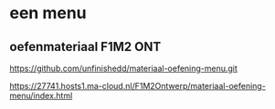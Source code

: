 # een menu
## oefenmateriaal F1M2 ONT

https://github.com/unfinishedd/materiaal-oefening-menu.git

https://27741.hosts1.ma-cloud.nl/F1M2Ontwerp/materiaal-oefening-menu/index.html
